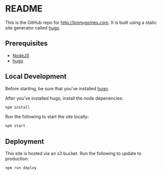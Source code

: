 # README

This is the GitHub repo for http://lonnygomes.com. It is built using a static site generator called [hugo](https://gohugo.io/).

## Prerequisites

-   [NodeJS](https://nodejs.org/)
-   [hugo](https://gohugo.io/)

## Local Development

Before starting, be sure that you've installed [hugo](https://gohugo.io/getting-started/quick-start/).

After you've installed hugo, install the node depenencies:

```bash
npm install
```

Run the following to start the site locally:

```bash
npm start
```

## Deployment

This site is hosted via an s3 bucket. Run the following to update to production:

```bash
npm run deploy
```
